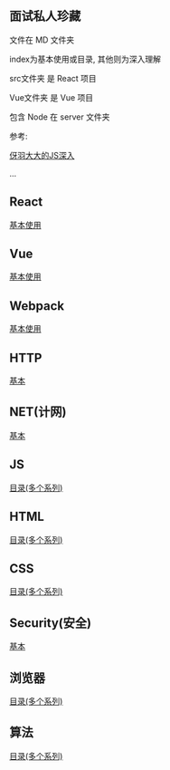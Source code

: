 ## 面试私人珍藏

文件在 MD 文件夹

index为基本使用或目录, 其他则为深入理解

src文件夹 是 React 项目

Vue文件夹 是 Vue 项目

包含 Node 在 server 文件夹

参考: 

[伢羽大大的JS深入](https://github.com/mqyqingfeng/Blog)

...

## React

[基本使用](./MD/React/index.md)

## Vue

[基本使用](./MD/Vue/index.md)

## Webpack

[基本使用](./MD/Webpack/index.md)

## HTTP

[基本](./MD/HTTP/index.md)

## NET(计网)

[基本](./MD/NET/index.md)

## JS

[目录(多个系列)](./MD/JS/index.md)

## HTML

[目录(多个系列)](./MD/HTML/index.md)

## CSS

[目录(多个系列)](./MD/CSS/index.md)

## Security(安全)

[基本](./MD/Security/index.md)

## 浏览器

[目录(多个系列)](./MD/Broswer/index.md)

## 算法

[目录(多个系列)](./MD/Algorithm/index.md)

